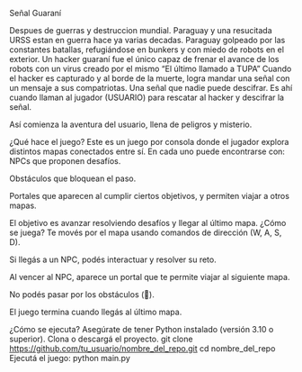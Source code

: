 Señal Guaraní

Despues de guerras y destruccion mundial. Paraguay y una resucitada URSS estan en guerra hace ya varias decadas. Paraguay golpeado por las constantes batallas, refugiándose en bunkers y con miedo de robots en el exterior.
Un hacker guaraní fue el único capaz de frenar el avance de los robots con un virus creado por el mismo “El último llamado a TUPA”
Cuando el hacker es capturado y al borde de la muerte, logra mandar una señal con un mensaje a sus compatriotas.
Una señal que nadie puede descifrar. Es ahí cuando llaman al jugador (USUARIO) para rescatar al hacker y descifrar la señal.

Así comienza la aventura del usuario, llena de peligros y misterio.

¿Qué hace el juego?
Este es un juego por consola donde el jugador explora distintos mapas conectados entre sí.
En cada uno puede encontrarse con:
NPCs que proponen desafíos.


Obstáculos que bloquean el paso.


Portales que aparecen al cumplir ciertos objetivos, y permiten viajar a otros mapas.


El objetivo es avanzar resolviendo desafíos y llegar al último mapa.
¿Cómo se juega?
Te movés por el mapa usando comandos de dirección (W, A, S, D).


Si llegás a un NPC, podés interactuar y resolver su reto.


Al vencer al NPC, aparece un portal que te permite viajar al siguiente mapa.


No podés pasar por los obstáculos (🚧).


El juego termina cuando llegás al último mapa.


¿Cómo se ejecuta?
Asegúrate de tener Python instalado (versión 3.10 o superior).
Clona o descargá el proyecto.
git clone https://github.com/tu_usuario/nombre_del_repo.git
cd nombre_del_repo
Ejecutá el juego:
python main.py

